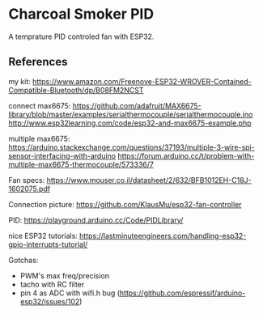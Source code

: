 # Charcoal Smoker PID
A temprature PID controled fan with ESP32. 

## References
my kit:
https://www.amazon.com/Freenove-ESP32-WROVER-Contained-Compatible-Bluetooth/dp/B08FM2NCST


connect max6675:
https://github.com/adafruit/MAX6675-library/blob/master/examples/serialthermocouple/serialthermocouple.ino
http://www.esp32learning.com/code/esp32-and-max6675-example.php

multiple max6675:
https://arduino.stackexchange.com/questions/37193/multiple-3-wire-spi-sensor-interfacing-with-arduino
https://forum.arduino.cc/t/problem-with-multiple-max6675-thermocouple/573336/7

Fan specs:
https://www.mouser.co.il/datasheet/2/632/BFB1012EH-C18J-1602075.pdf

Connection picture:
https://github.com/KlausMu/esp32-fan-controller

PID:
https://playground.arduino.cc/Code/PIDLibrary/

nice ESP32 tutorials: https://lastminuteengineers.com/handling-esp32-gpio-interrupts-tutorial/


Gotchas:
- PWM's max freq/precision
- tacho with RC filter
- pin 4 as ADC with wifi.h bug (https://github.com/espressif/arduino-esp32/issues/102)